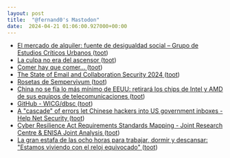 ```yaml
---
layout: post
title:  "@fernand0's Mastodon"
date:  2024-04-21 01:06:00.927000+00:00
---
```

*  [El mercado de alquiler: fuente de desigualdad social – Grupo de Estudios Críticos Urbanos ](https://estudioscriticosurbanos.com/2024/04/15/el-mercadode-alquiler) ([toot](https://mastodon.social/@fernand0/112306524056834200))
*  [La culpa no era del ascensor ](https://cadenaser.com/nacional/2024/04/15/la-culpa-no-era-del-ascensor-cadena-ser) ([toot](https://mastodon.social/@fernand0/112304810537033295))
*  [Comer hay que comer… ](https://avecesunafoto.wordpress.com/2024/04/20/comer-hay-que-comer) ([toot](https://mastodon.social/@fernand0/112304570200936177))
*  [The State of Email and Collaboration Security 2024 ](https://www.mimecast.com/the-state-of-email-and-collaboration-security-2024) ([toot](https://mastodon.social/@fernand0/112304534836988854))
*  [Rosetas de Sempervivum ](https://www.flickr.com/photos/fernand0/53653241454) ([toot](https://mastodon.social/@fernand0/112304320745430138))
*  [China no se fía lo más mínimo de EEUU: retirará los chips de Intel y AMD de sus equipos de telecomunicaciones ](https://www.xataka.com/empresas-y-economia/china-no-se-fia-minimo-eeuu-retirara-chips-intel-amd-sus-equipos-telecomunicacione) ([toot](https://mastodon.social/@fernand0/112304217611254962))
*  [GitHub - WICG/dbsc ](https://github.com/WICG/dbs) ([toot](https://mastodon.social/@fernand0/112304007191513833))
*  [A "cascade" of errors let Chinese hackers into US government inboxes - Help Net Security ](https://www.helpnetsecurity.com/2024/04/03/microsoft-storm-0558-key) ([toot](https://mastodon.social/@fernand0/112303333895739590))
*  [Cyber Resilience Act Requirements Standards Mapping - Joint Research Centre & ENISA Joint Analysis ](https://www.enisa.europa.eu/publications/cyber-resilience-act-requirements-standards-mappin) ([toot](https://mastodon.social/@fernand0/112303084115110220))
*  [La gran estafa de las ocho horas para trabajar, dormir y descansar: "Estamos viviendo con el reloj equivocado" ](https://www.elmundo.es/papel/historias/2024/04/14/6619097ae9cf4aa3628b4597.htm) ([toot](https://mastodon.social/@fernand0/112302798662896411))
